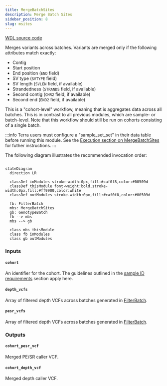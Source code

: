 ```yaml
---
title: MergeBatchSites
description: Merge Batch Sites
sidebar_position: 8
slug: msites
---
```


[WDL source code](https://github.com/broadinstitute/gatk-sv/blob/main/wdl/MergeBatchSites.wdl)

Merges variants across batches. Variants are merged only if the following attributes match exactly:

- Contig
- Start position
- End position (`END` field)
- SV type (`SVTYPE` field)
- SV length (`SVLEN` field, if available)
- Strandedness (`STRANDS` field, if available)
- Second contig (`CHR2` field, if available)
- Second end (`END2` field, if available)

This is a "cohort-level" workflow, meaning that is aggregates data across all batches. This is in contrast to all previous 
modules, which are sample- or batch-level. Note that this workflow should still be run on cohorts consisting of 
a single batch.

:::info
Terra users must configure a "sample_set_set" in their data table before running this module. See the [Execution 
section on MergeBatchSites](/docs/execution/joint#09-mergebatchsites) for futher instructions.
:::

The following diagram illustrates the recommended invocation order:

```mermaid

stateDiagram
  direction LR
  
  classDef inModules stroke-width:0px,fill:#caf0f8,color:#00509d
  classDef thisModule font-weight:bold,stroke-width:0px,fill:#ff9900,color:white
  classDef outModules stroke-width:0px,fill:#caf0f8,color:#00509d

  fb: FilterBatch
  mbs: MergeBatchSites
  gb: GenotypeBatch
  fb --> mbs
  mbs --> gb
  
  class mbs thisModule
  class fb inModules
  class gb outModules
```

### Inputs

#### `cohort`
An identifier for the cohort. The guidelines outlined in the [sample ID requirements](/docs/gs/inputs#sampleids) 
section apply here.

#### `depth_vcfs`
Array of filtered depth VCFs across batches generated in [FilterBatch](./fb#filtered_depth_vcf).

#### `pesr_vcfs`
Array of filtered depth VCFs across batches generated in [FilterBatch](./fb#filtered_pesr_vcf).

### Outputs

#### `cohort_pesr_vcf`
Merged PE/SR caller VCF.

#### `cohort_depth_vcf`
Merged depth caller VCF.
